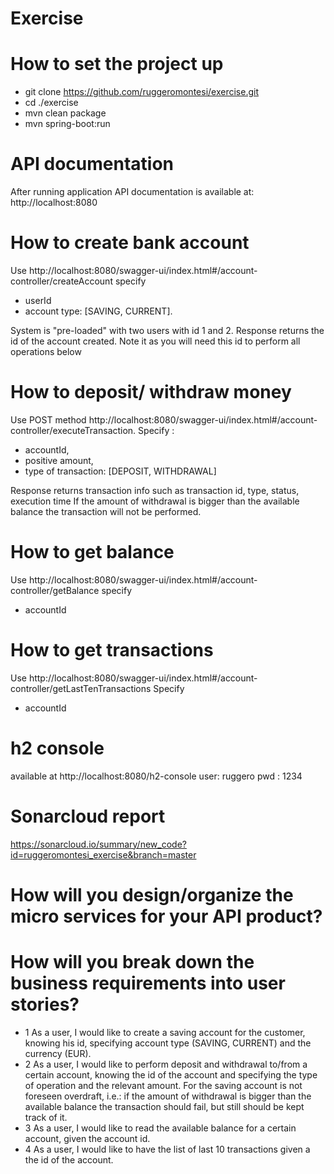 # Exercise
# How to set the project up
* git clone https://github.com/ruggeromontesi/exercise.git
* cd ./exercise
* mvn clean package
* mvn spring-boot:run

# API documentation
After running application API documentation is available at:
http://localhost:8080

# How to create bank account
Use http://localhost:8080/swagger-ui/index.html#/account-controller/createAccount specify 
 * userId
 * account type: [SAVING, CURRENT].

System is "pre-loaded" with two users with id 1 and 2.
Response returns the id of the account created. Note it as you will need this id to perform all operations below

# How to deposit/ withdraw money
Use POST method  http://localhost:8080/swagger-ui/index.html#/account-controller/executeTransaction. 
Specify :
* accountId,
* positive amount,
* type of transaction: [DEPOSIT, WITHDRAWAL]
  
Response returns transaction info such as transaction id, type, status, execution time
If the amount of withdrawal is bigger than the available balance the transaction will not be performed.

# How to get balance
Use http://localhost:8080/swagger-ui/index.html#/account-controller/getBalance 
specify
* accountId

# How to get transactions
Use http://localhost:8080/swagger-ui/index.html#/account-controller/getLastTenTransactions
Specify 
* accountId
# h2 console
available at http://localhost:8080/h2-console
user: ruggero
pwd : 1234

# Sonarcloud report
https://sonarcloud.io/summary/new_code?id=ruggeromontesi_exercise&branch=master

# How will you design/organize the micro services for your API product?

# How will you break down the business requirements into user stories?
* 1 As a user, I would like to create a saving account for the customer, knowing his id, specifying account type (SAVING, CURRENT) and the currency (EUR).
* 2 As a user, I would like to perform deposit and withdrawal to/from a certain account, knowing the id of the account and  specifying the type of operation and the relevant amount. For the saving account 
   is not foreseen overdraft, i.e.: if the amount of withdrawal is bigger than the available  balance the transaction should fail, but still should be kept track of it.
* 3 As a user, I would like to read the available balance for a certain account, given the account id.
* 4 As a user, I would like to have the list of last 10 transactions given a the id of the account.

